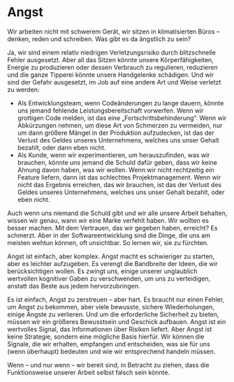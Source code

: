 # Angst

Wir arbeiten nicht mit schwerem Gerät, wir sitzen in klimatisierten Büros &ndash; denken, reden und schreiben. Was gibt es da ängstlich zu sein?

Ja, wir sind einem relativ niedrigen Verletzungsrisiko durch blitzschnelle Fehler ausgesetzt. Aber all das Sitzen könnte unsere Körperfähigkeiten, Energie zu produzieren oder dessen Verbrauch zu regulieren, reduzieren und die ganze Tipperei könnte unsere Handgelenke schädigen. Und wir sind der Gefahr ausgesetzt, im Job auf eine andere Art und Weise verletzt zu werden:

- Als Entwicklungsteam, wenn Codeänderungen zu lange dauern, könnte uns jemand fehlende Leistungsbereitschaft vorwerfen. Wenn wir grottigen Code melden, ist das eine „Fortschrittsbehinderung“. Wenn wir Abkürzungen nehmen, um diese Art von Schmerzen zu vermeiden, nur um dann größere Mängel in der Produktion aufzudecken, ist das der Verlust des Geldes unseres Unternehmens, welches uns unser Gehalt bezahlt, oder dann eben nicht. 
- Als Kunde, wenn wir experimentieren, um herauszufinden, was wir brauchen, könnte uns jemand die Schuld dafür geben, dass wir keine Ahnung davon haben, was wir wollen. Wenn wir nicht rechtzeitig ein Feature liefern, dann ist das schlechtes Projektmanagement. Wenn wir nicht das Ergebnis erreichen, das wir brauchen, ist das der Verlust des Geldes unseres Unternehmens, welches uns unser Gehalt bezahlt, oder eben nicht.

Auch wenn uns niemand die Schuld gibt und wir alle unsere Arbeit behalten, wissen wir genau, wann wir eine Marke verfehlt haben. Wir wollten es besser machen. Mit dem Vertrauen, das wir gegeben haben,  erreicht? Es schmerzt. Aber in der Softwareentwicklung sind die Dinge, die uns am meisten wehtun können, oft unsichtbar. So lernen wir, sie zu fürchten. 

Angst ist einfach, aber komplex. Angst macht es schwieriger zu starten, aber es leichter aufzugeben. Es verengt die Bandbreite der Ideen, die wir berücksichtigen wollen. Es zwingt uns, einige unserer unglaublich wertvollen kognitiver Gaben zu verschwenden, um uns zu verteidigen, anstatt das Beste aus jedem hervorzubringen.

Es ist einfach, Angst zu zerstreuen &ndash; aber hart. Es braucht nur einen Fehler, um Angst zu bekommen, aber viele bewusste, sichere Wiederholungen, einige Ängste zu verlieren. Und um die erforderliche Sicherheit zu bieten, müssen wir ein größeres Bewusstsein und Geschick aufbauen. Angst ist ein wertvolles Signal, das Informationen über Risiken liefert. Aber Angst ist keine Strategie, sondern eine mögliche Basis hierfür. Wir können die Signale, die wir erhalten, empfangen und entscheiden, was sie für uns (wenn überhaupt) bedeuten und wie wir entsprechend handeln müssen. 

Wenn &ndash; und nur wenn &ndash; wir bereit sind, in Betracht zu ziehen, dass die Funktionsweise unserer Arbeit selbst falsch sein könnte.
